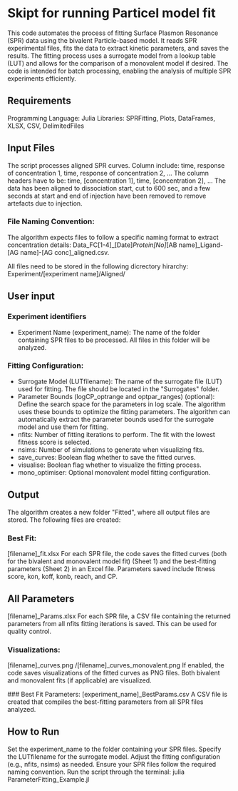# Skipt for running Particel model fit

This code automates the process of fitting Surface Plasmon Resonance (SPR) data using the bivalent Particle-based model. 
It reads SPR experimental files, fits the data to extract kinetic parameters, and saves the results. The fitting process uses a surrogate model from a lookup table (LUT) and allows for the comparison of a monovalent model if desired. 
The code is intended for batch processing, enabling the analysis of multiple SPR experiments efficiently.

## Requirements

Programming Language: Julia
Libraries: SPRFitting, Plots, DataFrames, XLSX, CSV, DelimitedFiles

## Input Files

The script processes aligned SPR curves. Column include: time, response of concentration 1, time,  response of concentration 2, ... 
The column headers have to be: time, [concentration 1], time, [concentration 2], ...
The data has been aligned to dissociation start, cut to 600 sec, and a few seconds at start and end of injection have been removed to remove artefacts due to injection. 

### File Naming Convention:
The algorithm expects files to follow a specific naming format to extract concentration details:
Data_FC[1-4]_[Date]_Protein[No]_[AB name]_Ligand-[AG name]-[AG conc]_aligned.csv.

All files need to be stored in the following dicrectory hirarchy: 
Experiment/[experiment name]/Aligned/


## User input

### Experiment identifiers
- Experiment Name (experiment_name): The name of the folder containing SPR files to be processed. All files in this folder will be analyzed.

### Fitting Configuration:
- Surrogate Model (LUTfilename): The name of the surrogate file (LUT) used for fitting. The file should be located in the "Surrogates" folder.
- Parameter Bounds (logCP_optrange and optpar_ranges) (optional): Define the search space for the parameters in log scale. The algorithm uses these bounds to optimize the fitting parameters. The algorithm can automatically extract the parameter bounds used for the surrogate model and use them for fitting. 
- nfits: Number of fitting iterations to perform. The fit with the lowest fitness score is selected.
- nsims: Number of simulations to generate when visualizing fits.
- save_curves: Boolean flag whether to save the fitted curves.
- visualise: Boolean flag whether to visualize the fitting process.
- mono_optimiser: Optional monovalent model fitting configuration.

## Output

The algorithm creates a new folder "Fitted", where all output files are stored. 
The following files are created:

### Best Fit:
[filename]_fit.xlsx
For each SPR file, the code saves the fitted curves (both for the bivalent and monovalent model fit) (Sheet 1) and the best-fitting parameters (Sheet 2) in an Excel file.
Parameters saved include fitness score, kon, koff, konb, reach, and CP.

## All Parameters 
[filename]_Params.xlsx
For each SPR file, a CSV file containing the returned parameters from all nfits fitting iterations is saved. This can be used for quality control. 

### Visualizations:
[filename]_curves.png /[filename]_curves_monovalent.png
If enabled, the code saves visualizations of the fitted curves as PNG files.
Both bivalent and monovalent fits (if applicable) are visualized.

### Best Fit Parameters:
[experiment_name]_BestParams.csv
A CSV file is created that compiles the best-fitting parameters from all SPR files analyzed.


## How to Run

Set the experiment_name to the folder containing your SPR files.
Specify the LUTfilename for the surrogate model.
Adjust the fitting configuration (e.g., nfits, nsims) as needed.
Ensure your SPR files follow the required naming convention.
Run the script through the terminal: julia ParameterFitting_Example.jl
